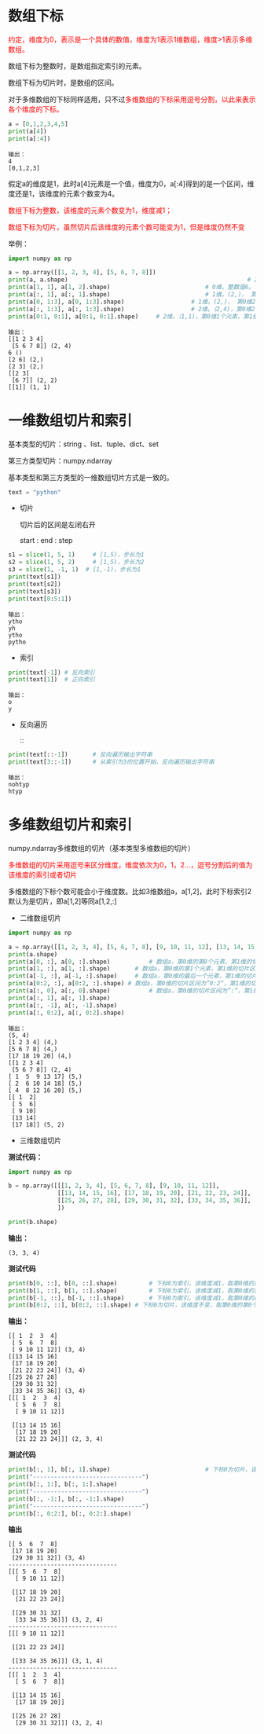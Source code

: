# 数组下标

<font color="red">约定，维度为0，表示是一个具体的数值，维度为1表示1维数组，维度>1表示多维数组。</font>

数组下标为整数时，是数组指定索引的元素。

数组下标为切片时，是数组的区间。

对于多维数组的下标同样适用，只不过<font color="red">多维数组的下标采用逗号分割，以此来表示各个维度的下标。</font>

```python
a = [0,1,2,3,4,5]
print(a[4])
print(a[:4])
```



```
输出：
4
[0,1,2,3]
```

假定a的维度是1，此时a[4]元素是一个值，维度为0，a[:4]得到的是一个区间，维度还是1，该维度的元素个数变为4。

<font color="red">数组下标为整数，该维度的元素个数变为1，维度减1；</font>

<font color="red">数组下标为切片，虽然切片后该维度的元素个数可能变为1，但是维度仍然不变</font>

举例：

```python
import numpy as np

a = np.array([[1, 2, 3, 4], [5, 6, 7, 8]])
print(a, a.shape)													# 2维。（2,4)，第0维2个元素，第1维4个元素
print(a[1, 1], a[1, 2].shape)							# 0维。整数值6。							原来a维度为2，减少2个维度后，维度变为0
print(a[:, 1], a[:, 1].shape)							# 1维。(2,)， 第0维2个元素。		原来a维度为2，减少1个维度后，维度变为2
print(a[0, 1:3], a[0, 1:3].shape)					# 1维。(2,)， 第0维2个元素。		原来a维度为2，减少1个维度后，维度变为2
print(a[:, 1:3], a[:, 1:3].shape)					# 2维。（2,4)，第0维2个元素，第1维2个元素。	维度不变
print(a[0:1, 0:1], a[0:1, 0:1].shape)     # 2维。（1,1)，第0维1个元素，第1维1个元素。	维度不变
```

```
输出：
[[1 2 3 4]
 [5 6 7 8]] (2, 4)
6 ()
[2 6] (2,)
[2 3] (2,)
[[2 3]
 [6 7]] (2, 2)
[[1]] (1, 1)
```



# 一维数组切片和索引

基本类型的切片：string 、list、tuple、dict、set

第三方类型切片：numpy.ndarray

基本类型和第三方类型的一维数组切片方式是一致的。

```python
text = "python"
```



* 切片

  切片后的区间是左闭右开

  start : end : step

```python
s1 = slice(1, 5, 1)		# [1,5)，步长为1
s2 = slice(1, 5, 2)		# [1,5)，步长为2
s3 = slice(1, -1, 1)  # [1,-1)，步长为1
print(text[s1])
print(text[s2])
print(text[s3])
print(text[0:5:1])
```



```
输出：
ytho
yh
ytho
pytho
```



* 索引

```python
print(text[-1])	# 反向索引
print(text[1])	# 正向索引
```

```
输出：
o
y
```

* 反向遍历

  ::

```python
print(text[::-1]) 		# 反向遍历输出字符串
print(text[3::-1])		# 从索引为3的位置开始，反向遍历输出字符串
```

```
输出：
nohtyp
htyp
```



# 多维数组切片和索引

numpy.ndarray多维数组的切片（基本类型多维数组的切片）

<font color="red">多维数组的切片采用逗号来区分维度，维度依次为0，1，2...，逗号分割后的值为该维度的索引或者切片</font>

多维数组的下标个数可能会小于维度数。比如3维数组a，a[1,2]，此时下标索引2默认为是切片，即a[1,2]等同a[1,2,:]

* 二维数组切片

```python
import numpy as np

a = np.array([[1, 2, 3, 4], [5, 6, 7, 8], [9, 10, 11, 12], [13, 14, 15, 16], [17, 18, 19, 20]])
print(a.shape)
print(a[0, :], a[0, :].shape)			# 数组a，第0维的第0个元素，第1维的切片区间为”:“
print(a[1, :], a[1, :].shape) 		# 数组a，第0维的第1个元素，第1维的切片区间为”:“
print(a[-1, :], a[-1, :].shape) 	# 数组a，第0维的最后一个元素，第1维的切片区间为”:“
print(a[0:2, :], a[0:2, :].shape) # 数组a，第0维的切片区间为”0:2“，第1维的切片区间为”:“
print(a[:, 0], a[:, 0].shape)			# 数组a，第0维的切片区间为”:“，第1维的第0个元素
print(a[:, 1], a[:, 1].shape)
print(a[:, -1], a[:, -1].shape)
print(a[:, 0:2], a[:, 0:2].shape)
```

```
输出：
(5, 4)
[1 2 3 4] (4,)
[5 6 7 8] (4,)
[17 18 19 20] (4,)
[[1 2 3 4]
 [5 6 7 8]] (2, 4)
[ 1  5  9 13 17] (5,)
[ 2  6 10 14 18] (5,)
[ 4  8 12 16 20] (5,)
[[ 1  2]
 [ 5  6]
 [ 9 10]
 [13 14]
 [17 18]] (5, 2)
```

* 三维数组切片

**测试代码：**

```python
import numpy as np

b = np.array([[[1, 2, 3, 4], [5, 6, 7, 8], [9, 10, 11, 12]],
              [[13, 14, 15, 16], [17, 18, 19, 20], [21, 22, 23, 24]],
              [[25, 26, 27, 28], [29, 30, 31, 32], [33, 34, 35, 36]],
              ])

print(b.shape)		
```

**输出：**

```
(3, 3, 4)
```



**测试代码**

```python
print(b[0, ::], b[0, ::].shape)			# 下标0为索引，该维度减1，取第0维的第0个元素，下标1为切片，下标2默认为切片
print(b[1, ::], b[1, ::].shape)			# 下标0为索引，该维度减1，取第0维的第1个元素，下标1为切片，下标2默认为切片
print(b[-1, ::], b[-1, ::].shape)		# 下标0为索引，该维度减1，取第0维的最后1个元素，下标1为切片，下标2默认为切片
print(b[0:2, ::], b[0:2, ::].shape)	# 下标0为切片，该维度不变，取第0维的第0个和第1个元素，下标1为切片，下标2默认为切片
```

**输出：**

```
[[ 1  2  3  4]
 [ 5  6  7  8]
 [ 9 10 11 12]] (3, 4)
[[13 14 15 16]
 [17 18 19 20]
 [21 22 23 24]] (3, 4)
[[25 26 27 28]
 [29 30 31 32]
 [33 34 35 36]] (3, 4)
[[[ 1  2  3  4]
  [ 5  6  7  8]
  [ 9 10 11 12]]

 [[13 14 15 16]
  [17 18 19 20]
  [21 22 23 24]]] (2, 3, 4)
```

**测试代码**

```python
print(b[:, 1], b[:, 1].shape)							# 下标0为切片，该维度不变，下标1为索引，取第1维的第1个元素，下标2默认为切片
print("-------------------------------")
print(b[:, 1:], b[:, 1:].shape)
print("-------------------------------")
print(b[:, -1:], b[:, -1:].shape)
print("-------------------------------")
print(b[:, 0:2:], b[:, 0:2:].shape)
```

**输出**

```
[[ 5  6  7  8]
 [17 18 19 20]
 [29 30 31 32]] (3, 4)
-------------------------------
[[[ 5  6  7  8]
  [ 9 10 11 12]]

 [[17 18 19 20]
  [21 22 23 24]]

 [[29 30 31 32]
  [33 34 35 36]]] (3, 2, 4)
-------------------------------
[[[ 9 10 11 12]]

 [[21 22 23 24]]

 [[33 34 35 36]]] (3, 1, 4)
-------------------------------
[[[ 1  2  3  4]
  [ 5  6  7  8]]

 [[13 14 15 16]
  [17 18 19 20]]

 [[25 26 27 28]
  [29 30 31 32]]] (3, 2, 4)
```

